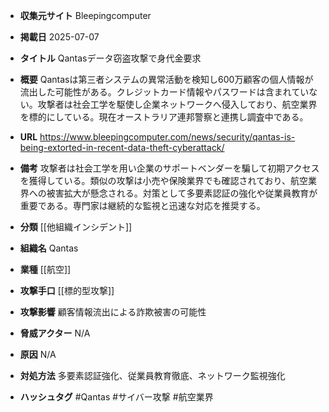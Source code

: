 - **収集元サイト**
Bleepingcomputer

- **掲載日**
2025-07-07

- **タイトル**
Qantasデータ窃盗攻撃で身代金要求

- **概要**
Qantasは第三者システムの異常活動を検知し600万顧客の個人情報が流出した可能性がある。クレジットカード情報やパスワードは含まれていない。攻撃者は社会工学を駆使し企業ネットワークへ侵入しており、航空業界を標的にしている。現在オーストラリア連邦警察と連携し調査中である。

- **URL**
https://www.bleepingcomputer.com/news/security/qantas-is-being-extorted-in-recent-data-theft-cyberattack/

- **備考**
攻撃者は社会工学を用い企業のサポートベンダーを騙して初期アクセスを獲得している。類似の攻撃は小売や保険業界でも確認されており、航空業界への被害拡大が懸念される。対策として多要素認証の強化や従業員教育が重要である。専門家は継続的な監視と迅速な対応を推奨する。

- **分類**
[[他組織インシデント]]

- **組織名**
Qantas

- **業種**
[[航空]]

- **攻撃手口**
[[標的型攻撃]]

- **攻撃影響**
顧客情報流出による詐欺被害の可能性

- **脅威アクター**
N/A

- **原因**
N/A

- **対処方法**
多要素認証強化、従業員教育徹底、ネットワーク監視強化

- **ハッシュタグ**
#Qantas #サイバー攻撃 #航空業界
